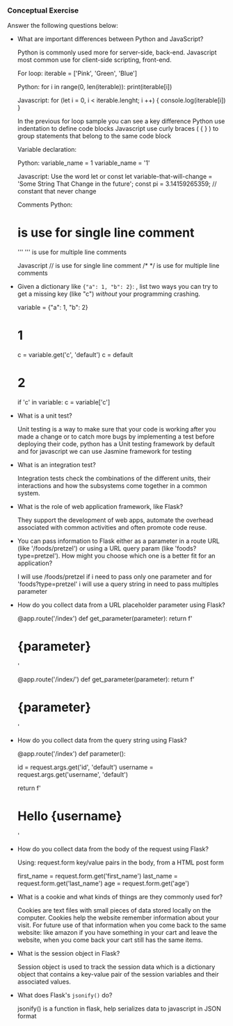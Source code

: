 ### Conceptual Exercise

Answer the following questions below:

- What are important differences between Python and JavaScript?
  
  Python is commonly used more for server-side, back-end.
  Javascript most common use for client-side scripting, front-end.

  For loop:
  iterable = ['Pink', 'Green', 'Blue']
  
  Python:
  for i in range(0, len(iterable)):
      print(iterable[i])
  
  Javascript:
  for (let i = 0, i < iterable.lenght; i ++) {
    console.log(iterable[i])
  }

  In the previous for loop sample you can see a key difference
  Python use indentation to define code blocks
  Javascript use curly braces ( { } ) to group statements that belong to the same code block

  Variable declaration:

  Python:
  variable_name = 1
  variable_name = '1'

  Javascript:
  Use the word let or const
  let variable-that-will-change = 'Some String That Change in the future';
  const pi = 3.14159265359; // constant that never change

  Comments
  Python: 
  # is use for single line comment
  '''  ''' is use for multiple line comments

  Javascript
  // is use for single line comment
  /* */ is use for multiple line comments



- Given a dictionary like ``{"a": 1, "b": 2}``: , list two ways you
  can try to get a missing key (like "c") *without* your programming
  crashing.

  variable = {"a": 1, "b": 2}

  # 1
  c = variable.get('c', 'default')
  c = default 

  # 2
  if 'c' in variable:
      c = variable['c']


- What is a unit test?

  Unit testing is a way to make sure that your code is working after you made a change or to catch more bugs by implementing a test  before deploying their code,
  python has a Unit testing framework by default and for javascript we can use Jasmine framework for testing

- What is an integration test?

  Integration tests check the combinations of the different units, their interactions and how the subsystems come together in a common system.

- What is the role of web application framework, like Flask?

  They support the development of web apps, automate the overhead associated with common activities and often promote code reuse.

- You can pass information to Flask either as a parameter in a route URL
  (like '/foods/pretzel') or using a URL query param (like
  'foods?type=pretzel'). How might you choose which one is a better fit
  for an application?

  I will use /foods/pretzel if i need to pass only one parameter 
  and for 'foods?type=pretzel' i will use a query string in need to pass multiples parameter

- How do you collect data from a URL placeholder parameter using Flask?

  @app.route('/index<parameter>')
  def get_parameter(parameter):
    return f'<h1>{parameter}</h1>'

  @app.route('/index/<parameter>')
  def get_parameter(parameter):
    return f'<h1>{parameter}</h1>'

- How do you collect data from the query string using Flask?

  @app.route('/index')
  def parameter():

    id = request.args.get('id', 'default')
    username = request.args.get('username', 'default')

    return f'<h1 id="{id}">Hello {username}</h1>'    

- How do you collect data from the body of the request using Flask?

  Using:
  request.form key/value pairs in the body, from a HTML post form

  first_name = request.form.get('first_name')
  last_name = request.form.get('last_name')
  age = request.form.get('age')

- What is a cookie and what kinds of things are they commonly used for?

  Cookies are text files with small pieces of data stored locally on the computer.
  Cookies help the website remember information about your visit. For future use of that information 
  when you come back to the same website: like amazon if you have something in your cart and leave the
  website, when you come back your cart still has the same items.

- What is the session object in Flask?

  Session object is used to track the session data which is a dictionary object that 
  contains a key-value pair of the session variables and their associated values. 

- What does Flask's `jsonify()` do?

  jsonify() is a function in flask, help serializes data to javascript in JSON format